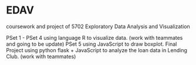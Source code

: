 # EDAV
coursework and project of 5702 Exploratory Data Analysis and Visualization

PSet 1 - PSet 4 using language R to visualize data. (work with teammates and going to be update)
PSet 5 using JavaScript to draw boxplot.
Final Project using python flask + JavaScript to analyze the loan data in Lending Club. (work with teammates)
